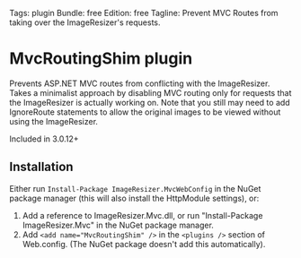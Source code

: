 Tags: plugin
Bundle: free
Edition: free
Tagline: Prevent MVC Routes from taking over the ImageResizer's requests.

# MvcRoutingShim plugin

Prevents ASP.NET MVC routes from conflicting with the ImageResizer. Takes a minimalist approach by disabling MVC routing only for requests that the ImageResizer is actually working on. Note that you still may need to add IgnoreRoute statements to allow the original images to be viewed without using the ImageResizer.

Included in 3.0.12+

## Installation

Either run `Install-Package ImageResizer.MvcWebConfig` in the NuGet package manager (this will also install the HttpModule settings), or:

1. Add a reference to ImageResizer.Mvc.dll, or run "Install-Package ImageResizer.Mvc" in the NuGet package manager.
2. Add `<add name="MvcRoutingShim" />` in the `<plugins />` section of Web.config. (The NuGet package doesn't add this automatically).
  
